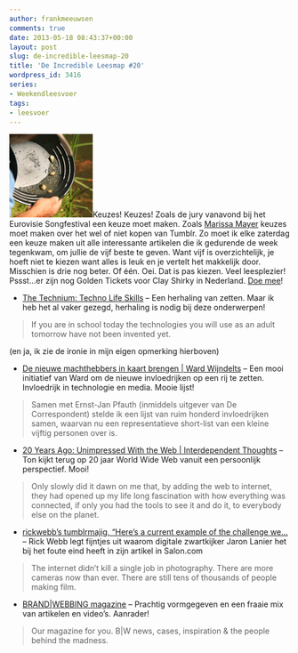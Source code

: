 ```yaml
---
author: frankmeeuwsen
comments: true
date: 2013-05-18 08:43:37+00:00
layout: post
slug: de-incredible-leesmap-20
title: 'De Incredible Leesmap #20'
wordpress_id: 3416
series:
- Weekendleesvoer
tags:
- leesvoer
---
```


![shutterstock_83698810](../images/uploadimages/shutterstock_83698810-150x150.jpg)Keuzes! Keuzes! Zoals de jury vanavond bij het Eurovisie Songfestival een keuze moet maken. Zoals [Marissa Mayer](http://allthingsd.com/20130516/will-yahoo-try-to-get-its-cool-again-by-doing-a-deal-for-tumblr/) keuzes moet maken over het wel of niet kopen van Tumblr.
Zo moet ik elke zaterdag een keuze maken uit alle interessante artikelen die ik gedurende de week tegenkwam, om jullie de vijf beste te geven. Want vijf is overzichtelijk, je hoeft niet te kiezen want alles is leuk en je vertelt het makkelijk door. Misschien is drie nog beter. Of één. Oei. Dat is pas kiezen.
Veel leesplezier!
Pssst…er zijn nog Golden Tickets voor Clay Shirky in Nederland. [Doe mee](http://www.liveondemand.com/Event/Detail/10)!



	
  * [The Technium: Techno Life Skills](http://www.kk.org/thetechnium/archives/2011/04/techno_life_ski.php/) – Een herhaling van zetten. Maar ik heb het al vaker gezegd, herhaling is nodig bij deze onderwerpen!


<blockquote>If you are in school today the technologies you will use as an adult tomorrow have not been invented yet.</blockquote>


(en ja, ik zie de ironie in mijn eigen opmerking hierboven)

	
  * [De nieuwe machthebbers in kaart brengen | Ward Wijndelts](http://wardwijndelts.nl/2013/05/14/invloedrijken/) – Een mooi initiatief van Ward om de nieuwe invloedrijken op een rij te zetten. Invloedrijk in technologie en media. Mooie lijst!


<blockquote>Samen met Ernst-Jan Pfauth (inmiddels uitgever van De Correspondent) stelde ik een lijst van ruim honderd invloedrijken samen, waarvan nu een representatieve short-list van een kleine vijftig personen over is.</blockquote>




	
  * [20 Years Ago: Unimpressed With the Web | Interdependent Thoughts](http://www.zylstra.org/blog/2013/05/20-years-ago-unimpressed-with-the-web/) – Ton kijkt terug op 20 jaar World Wide Web vanuit een persoonlijk perspectief. Mooi!


<blockquote>Only slowly did it dawn on me that, by adding the web to internet, they had opened up my life long fascination with how everything was connected, if only you had the tools to see it and do it, to everybody else on the planet.</blockquote>




	
  * [rickwebb’s tumblrmajig, “Here’s a current example of the challenge we…](http://rickwebb.tumblr.com/post/50308894448/heres-a-current-example-of-the-challenge-we) – Rick Webb legt fijntjes uit waarom digitale zwartkijker Jaron Lanier het bij het foute eind heeft in zijn artikel in Salon.com


<blockquote>The internet didn’t kill a single job in photography. There are more cameras now than ever. There are still tens of thousands of people making film.</blockquote>




	
  * [BRAND|WEBBING magazine](http://magazine.brandwebbing.com/) – Prachtig vormgegeven en een fraaie mix van artikelen en video’s. Aanrader!


<blockquote>Our magazine for you. B|W news, cases, inspiration & the people behind the madness.</blockquote>





